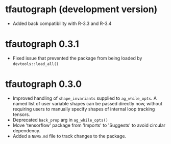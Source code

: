 # tfautograph (development version)

* Added back compatibility with R-3.3 and R-3.4

# tfautograph 0.3.1

* Fixed issue that prevented the package from being loaded by `devtools::load_all()`

# tfautograph 0.3.0

* Improved handling of `shape_invariants` supplied to `ag_while_opts`. A named list of user variable shapes can be passed directly now, without requiring users to manually specify shapes of internal loop tracking tensors.
* Deprecated `back_prop` arg in `ag_while_opts()`
* Move 'tensorflow' package from 'Imports' to 'Suggests' to avoid circular dependency.
* Added a `NEWS.md` file to track changes to the package.
